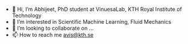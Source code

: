 - 👋 Hi, I’m Abhijeet, PhD student at VinuesaLab, KTH Royal Institute of Technology
- 👀 I’m interested in Scientific Machine Learning, Fluid Mechanics 
- 💞️ I’m looking to collaborate on ...
- 📫 How to reach me avis@kth.se

<!---
AbVishwas/AbVishwas is a ✨ special ✨ repository because its `README.md` (this file) appears on your GitHub profile.
You can click the Preview link to take a look at your changes.
--->
